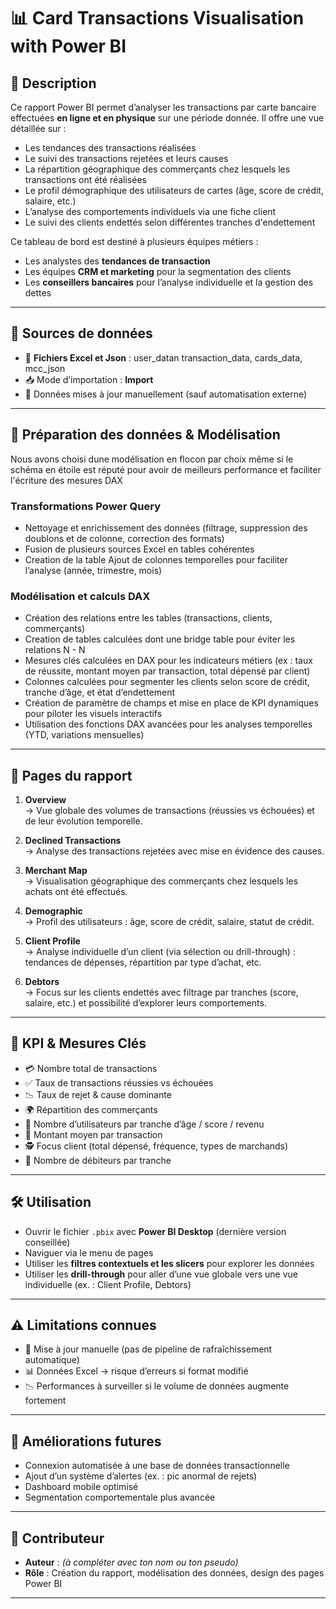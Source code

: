 # 📊 Card Transactions Visualisation with Power BI

## 📝 Description

Ce rapport Power BI permet d’analyser les transactions par carte bancaire effectuées **en ligne et en physique** sur une période donnée. Il offre une vue détaillée sur :

* Les tendances des transactions réalisées 
* Le suivi des transactions rejetées et leurs causes
* La répartition géographique des commerçants chez lesquels les transactions ont été réalisées
* Le profil démographique des utilisateurs de cartes (âge, score de crédit, salaire, etc.)
* L’analyse des comportements individuels via une fiche client
* Le suivi des clients endettés selon différentes tranches d'endettement

Ce tableau de bord est destiné à plusieurs équipes métiers :

* Les analystes des **tendances de transaction**
* Les équipes **CRM et marketing** pour la segmentation des clients
* Les **conseillers bancaires** pour l’analyse individuelle et la gestion des dettes

---

## 🔌 Sources de données

* 📂 **Fichiers Excel et Json** : user_datan transaction_data, cards_data, mcc_json
* 📥 Mode d’importation : **Import**
* 📅 Données mises à jour manuellement (sauf automatisation externe)

---

## 🔧 Préparation des données & Modélisation

Nous avons choisi dune modélisation en flocon par choix même si le schéma en étoile est réputé pour avoir de meilleurs performance et faciliter l'écriture des mesures DAX

### Transformations Power Query
* Nettoyage et enrichissement des données (filtrage, suppression des doublons et de colonne, correction des formats)
* Fusion de plusieurs sources Excel en tables cohérentes
* Creation de la table Ajout de colonnes temporelles pour faciliter l’analyse (année, trimestre, mois)

### Modélisation et calculs DAX
* Création des relations entre les tables (transactions, clients, commerçants)
* Creation de tables calculées dont une bridge table pour éviter les relations N - N
* Mesures clés calculées en DAX pour les indicateurs métiers (ex : taux de réussite, montant moyen par transaction, total dépensé par client)
* Colonnes calculées pour segmenter les clients selon score de crédit, tranche d’âge, et état d’endettement
* Création de paramètre de champs et mise en place de KPI dynamiques pour piloter les visuels interactifs
* Utilisation des fonctions DAX avancées pour les analyses temporelles (YTD, variations mensuelles)

---

## 🧾 Pages du rapport

1. **Overview**  
   → Vue globale des volumes de transactions (réussies vs échouées) et de leur évolution temporelle.

2. **Declined Transactions**  
   → Analyse des transactions rejetées avec mise en évidence des causes.

3. **Merchant Map**  
   → Visualisation géographique des commerçants chez lesquels les achats ont été effectués.

4. **Demographic**  
   → Profil des utilisateurs : âge, score de crédit, salaire, statut de crédit.

5. **Client Profile**  
   → Analyse individuelle d’un client (via sélection ou drill-through) : tendances de dépenses, répartition par type d’achat, etc.

6. **Debtors**  
   → Focus sur les clients endettés avec filtrage par tranches (score, salaire, etc.) et possibilité d’explorer leurs comportements.

---

## 🧮 KPI & Mesures Clés

* 💳 Nombre total de transactions
* ✅ Taux de transactions réussies vs échouées
* 📉 Taux de rejet & cause dominante
* 🌍 Répartition des commerçants
* 👤 Nombre d’utilisateurs par tranche d’âge / score / revenu
* 🧾 Montant moyen par transaction
* 🕵️ Focus client (total dépensé, fréquence, types de marchands)
* 🔴 Nombre de débiteurs par tranche

---

## 🛠️ Utilisation

* Ouvrir le fichier `.pbix` avec **Power BI Desktop** (dernière version conseillée)
* Naviguer via le menu de pages
* Utiliser les **filtres contextuels et les slicers** pour explorer les données
* Utiliser les **drill-through** pour aller d’une vue globale vers une vue individuelle (ex. : Client Profile, Debtors)

---

## ⚠️ Limitations connues

* 📁 Mise à jour manuelle (pas de pipeline de rafraîchissement automatique)
* 📊 Données Excel → risque d’erreurs si format modifié
* 📉 Performances à surveiller si le volume de données augmente fortement

---

## 🔮 Améliorations futures

* Connexion automatisée à une base de données transactionnelle
* Ajout d’un système d’alertes (ex. : pic anormal de rejets)
* Dashboard mobile optimisé
* Segmentation comportementale plus avancée

---

## 👥 Contributeur

* **Auteur** : *(à compléter avec ton nom ou ton pseudo)*  
* **Rôle** : Création du rapport, modélisation des données, design des pages Power BI

---
